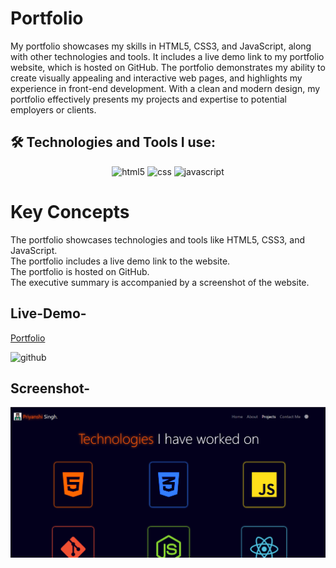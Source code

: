 # Portfolio
My portfolio showcases my skills in HTML5, CSS3, and JavaScript, along with other technologies and tools. It includes a live demo link to my portfolio website, which is hosted on GitHub. The portfolio demonstrates my ability to create visually appealing and interactive web pages, and highlights my experience in front-end development. With a clean and modern design, my portfolio effectively presents my projects and expertise to potential employers or clients.


## 🛠️ Technologies and Tools I use:
<p align= center>
<img alt="html5" src="https://img.shields.io/badge/HTML5-E34F26?style=for-the-badge&logo=html5&logoColor=white" height="25px"/>
<img alt="css" src="https://img.shields.io/badge/CSS3-1572B6?style=for-the-badge&logo=css3&logoColor=white" height="25px"/>
<img alt="javascript" src="https://img.shields.io/badge/JavaScript-323330?style=for-the-badge&logo=javascript&logoColor=F7DF1E" height="25px"/>
</p>

# Key Concepts
The portfolio showcases technologies and tools like HTML5, CSS3, and JavaScript.<br>
The portfolio includes a live demo link to the website.<br>
The portfolio is hosted on GitHub.<br> 
The executive summary is accompanied by a screenshot of the website.<br> 

## Live-Demo-
[Portfolio](https://prinshi30.github.io/Portfolio/)
<P>
<img alt =github src="https://img.shields.io/badge/GitHub-100000?style=for-the-badge&logo=github&logoColor=white"height="25px"/>
</P>

## Screenshot-
![image](https://github.com/Prinshi30/Portfolio/blob/ebf1caa6e4622d23f3e44efdcefceb67d4a3ff6e/portfolio)

